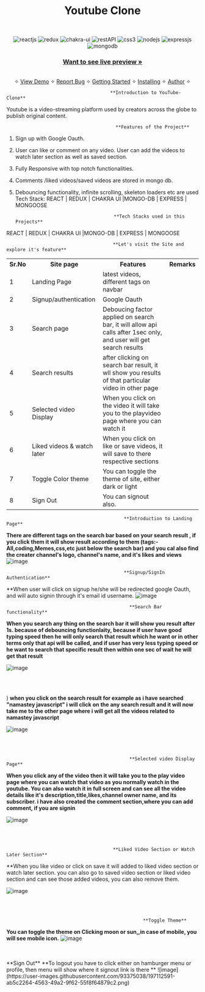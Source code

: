 <h1 align="center">Youtube Clone</h1> 
<br />
<p align="center">
    <img src="https://img.shields.io/badge/React_(17.0.2)-20232A?style=for-the-badge&logo=react&logoColor=61DAFB" alt="reactjs" />
    <img src="https://img.shields.io/badge/Redux_(4.1.1)-593D88?style=for-the-badge&logo=redux&logoColor=white" alt="redux" />
    <img src="https://img.shields.io/badge/Chakra%20UI-3bc7bd?style=for-the-badge&logo=chakraui&logoColor=white" alt="chakra-ui"/>
    <img src="https://img.shields.io/badge/Rest_API-02303A?style=for-the-badge&logo=react-router&logoColor=white" alt="restAPI"/>
    <img src="https://img.shields.io/badge/CSS3-1572B6?style=for-the-badge&logo=css3&logoColor=white" alt="css3"/>   
    <img src="https://img.shields.io/badge/Node.js-339933?style=for-the-badge&logo=nodedotjs&logoColor=white" alt="nodejs" />
    <img src="https://img.shields.io/badge/Express.js-000000?style=for-the-badge&logo=express&logoColor=white" alt="expressjs"/>
    <img src="https://img.shields.io/badge/MongoDB-4EA94B?style=for-the-badge&logo=mongodb&logoColor=white" alt="mongodb"/>
</p>

<h3 align="center"><a href="https://youtube-clone-by-navneet-chauhan.netlify.app/"><strong>Want to see live preview »</strong></a></h3>

<p align="center"> 
    <br />&#10023;
    <a href="#Demo">View Demo</a>   &#10023;  
    <a href="https://github.com/MrNavneetChauhan/youtube-react/issues">Report Bug</a>    &#10023;
    <a href="#Getting-Started">Getting Started</a> &#10023; <a href="#Install">Installing</a> &#10023;    
    <a href="#Contact">Author</a> &#10023;
  </p>

                                          **Introduction to YouTube-Clone**
  Youtube is a video-streaming platform used by creators across the globe to publish original content.


                                            **Features of the Project**

1) Sign up with Google Oauth. 
2) User can like or comment on any video. User can add the videos to watch later section as well as saved section.
3) Fully Responsive with top notch functionalities.
4) Comments /liked videos/saved videos are stored in mongo db. 
5) Debouncing functionality, infinite scrolling, skeleton loaders etc are used 
Tech Stack: REACT | REDUX | CHAKRA UI |MONGO-DB | EXPRESS | MONGOOSE

                                           **Tech Stacks used in this Projects**

REACT | REDUX | CHAKRA UI |MONGO-DB | EXPRESS | MONGOOSE


                                           **Let's visit the Site and explore it's feature**
                                            
                                            
                                            

  <table>
    <tr>
      <th>Sr.No</th>
          <th>Site page</th>
          <th>Features</th>
      <th>Remarks</th>
    </tr>
    <tr>
      <td>1</td>
          <td>Landing Page</td>
          <td>latest videos, different tags on navbar </td>
    </tr>
    <tr>
          <td>2</td>
          <td>Signup/authentication</td>
          <td>Google Oauth</td>
    </tr>
    <tr>
         <td>3</td>
          <td>Search page</td>
          <td>Deboucing factor applied on search bar, it will allow api calls after 1sec only, and user will get search results </td>
    </tr>
    <tr>
        <td>4</td>
          <td>Search results</td>
          <td>after clicking on search bar result, it wll show you results of that particular video in other page</td>
    </tr>
    <tr>
          <td>5</td>
              <td>Selected video Display</td>
              <td>When you click on the video it will take you to the playvideo page where you can watch it</td>
      <tr/>
  
  <tr>
          <td>6</td>
              <td>Liked videos & watch later</td>
              <td>When you click on like or save videos, it will save to there respective sections</td>
      <tr/>
    <tr>
          <td>7</td>
              <td>Toggle Color theme</td>
              <td>You can toggle the theme of site, either dark or light</td>
      <tr/>
  <tr>
          <td>8</td>
              <td>Sign Out</td>
              <td>You can signout also.</td>
      <tr/>
  </table>
  
  

                                               **Introduction to Landing Page**

**There are different tags on the search bar based on your search result , if you click them it will show result according to them (tags:- All,coding,Memes,css,etc just below the search bar) and you cal also find the creater channel's logo, channel's name, and it's likes and views** 
![image](https://user-images.githubusercontent.com/93375038/197111503-55643647-15f6-437a-bc86-95b8ff5b0eed.png)



                                               **Signup/SignIn Authentication**
                                                          
 **When user will click on signup he/she will be redirected google Oauth, and will auto signin through it's email id username.
![image](https://user-images.githubusercontent.com/93375038/197108707-df9ad06f-f60c-4fdc-bf03-4b30cd10af55.png)



                                                 **Search Bar functionality**
  **When you search any thing on the search bar it will show you result after 1s. because of debouncing functionlaity, because if user have good typing speed then he will only search that result which he want or in other terms only that api will be called, and if user has very less typing speed or he want to search that specific result then within one sec of wait he will get that result**
  
  ![image](https://user-images.githubusercontent.com/93375038/197111558-5f1ca875-52e0-408a-adb1-99b55d6995f1.png)

  <br/>
  <br/>




)
  **when you click on the search result for example as i have searched "namastey javascript" i will click on the any search result and it will now take me to the other page where i will get all the videos related to namastey javascript**
  
  ![image](https://user-images.githubusercontent.com/93375038/197111667-639fdb7e-636e-4da7-8de5-38a83bc38371.png)

  <br/>
  <br/>





                                                 **Selected video Display Page**
  **When you click any of the video then it will take you to the play video page where you can watch that video as you normally watch in the youtube. You can also watch it in full screen and can see all the video details like it's description,title,likes,channel owner name, and its subscriber. i have also created the comment section,where you  can add comment, if you are signin**
  
  ![image](https://user-images.githubusercontent.com/93375038/197111717-143aae07-cf7c-49fa-85f3-984aa4b6f004.png)

  <br/>
  <br/>
  
                                           **Liked Video Section or Watch Later Section**
**When you like video or click on save it will added to liked video section or watch later section. you can also go to saved video section or liked video section and can see those added videos, you can also remove them.

![image](https://user-images.githubusercontent.com/93375038/197112084-cd8dde82-1bfb-467b-82a9-0a6e38542101.png)

<br/>
<br/>

                                                      **Toggle Theme**
**You can toggle the theme on Clicking moon or sun,,in case of mobile, you will see mobile icon.**
![image](https://user-images.githubusercontent.com/93375038/197113806-9d9b20e9-341f-4023-b680-ab4d1224b14e.png)

<br/>
<br/>
                                                        **Sign Out**
**To logout you have to click either on hamburger menu or profile, then menu will show where it signout link is there **
![image](https://user-images.githubusercontent.com/93375038/197112591-ab5c2264-4563-49a2-9f62-55f8f64879c2.png)
                                                        



